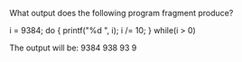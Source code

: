 What output does the following program fragment produce?

i = 9384;
do {
    printf("%d ", i);
    i /= 10;
} while(i > 0)

The output will be: 9384 938 93 9 

